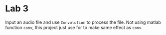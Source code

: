 # Lab 3

Input an audio file and use `Convolution` to process the file.
Not using matlab function `conv`, this project just use for to make same effect as `conv`.